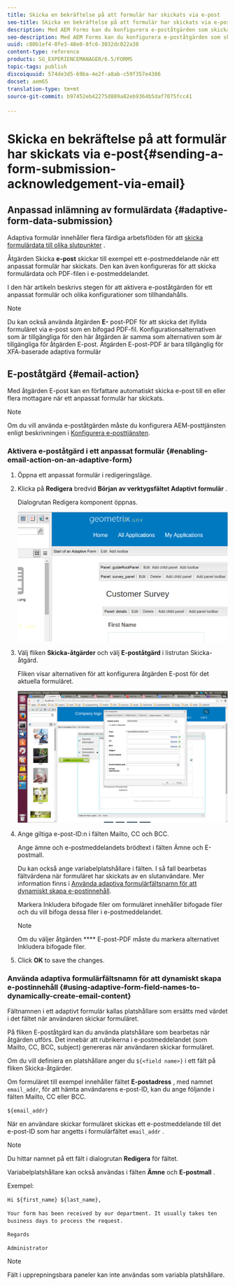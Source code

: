 ```yaml
---
title: Skicka en bekräftelse på att formulär har skickats via e-post
seo-title: Skicka en bekräftelse på att formulär har skickats via e-post
description: Med AEM Forms kan du konfigurera e-poståtgärden som skickar en bekräftelse till en användare när formuläret skickas.
seo-description: Med AEM Forms kan du konfigurera e-poståtgärden som skickar en bekräftelse till en användare när formuläret skickas.
uuid: c80b1ef4-8fe3-48e0-8fc6-3032dc022a38
content-type: reference
products: SG_EXPERIENCEMANAGER/6.5/FORMS
topic-tags: publish
discoiquuid: 574de3d5-69ba-4e2f-a8ab-c59f357e4386
docset: aem65
translation-type: tm+mt
source-git-commit: b97452eb42275d889a82eb9364b5daf7075fcc41

---
```



# Skicka en bekräftelse på att formulär har skickats via e-post{#sending-a-form-submission-acknowledgement-via-email}

## Anpassad inlämning av formulärdata {#adaptive-form-data-submission}

Adaptiva formulär innehåller flera färdiga arbetsflöden för att [skicka formulärdata till olika slutpunkter](../../forms/using/configuring-submit-actions.md) .

Åtgärden Skicka **e-post** skickar till exempel ett e-postmeddelande när ett anpassat formulär har skickats. Den kan även konfigureras för att skicka formulärdata och PDF-filen i e-postmeddelandet.

I den här artikeln beskrivs stegen för att aktivera e-poståtgärden för ett anpassat formulär och olika konfigurationer som tillhandahålls.

>[!NOTE]
>
>Du kan också använda åtgärden **E-** post-PDF för att skicka det ifyllda formuläret via e-post som en bifogad PDF-fil. Konfigurationsalternativen som är tillgängliga för den här åtgärden är samma som alternativen som är tillgängliga för åtgärden E-post. Åtgärden E-post-PDF är bara tillgänglig för XFA-baserade adaptiva formulär

## E-poståtgärd {#email-action}

Med åtgärden E-post kan en författare automatiskt skicka e-post till en eller flera mottagare när ett anpassat formulär har skickats.

>[!NOTE]
>
>Om du vill använda e-poståtgärden måste du konfigurera AEM-posttjänsten enligt beskrivningen i [Konfigurera e-posttjänsten](/help/sites-administering/notification.md#configuring-the-mail-service).

### Aktivera e-poståtgärd i ett anpassat formulär {#enabling-email-action-on-an-adaptive-form}

1. Öppna ett anpassat formulär i redigeringsläge.

1. Klicka på **Redigera** bredvid **Början av verktygsfältet Adaptivt formulär** .

   Dialogrutan Redigera komponent öppnas.

   ![Redigera komponentdialogruta för ett anpassat formulär](assets/start_of_adp_form.png)

1. Välj fliken **Skicka-åtgärder** och välj **E-poståtgärd** i listrutan Skicka-åtgärd.

   Fliken visar alternativen för att konfigurera åtgärden E-post för det aktuella formuläret.

   ![Fliken Skicka åtgärder](assets/dialog.png)

1. Ange giltiga e-post-ID:n i fälten Mailto, CC och BCC.

   Ange ämne och e-postmeddelandets brödtext i fälten Ämne och E-postmall.

   Du kan också ange variabelplatshållare i fälten. I så fall bearbetas fältvärdena när formuläret har skickats av en slutanvändare. Mer information finns i [Använda adaptiva formulärfältsnamn för att dynamiskt skapa e-postinnehåll](../../forms/using/form-submission-receipt-via-email.md#p-using-adaptive-form-field-names-to-dynamically-create-email-content-p).

   Markera Inkludera bifogade filer om formuläret innehåller bifogade filer och du vill bifoga dessa filer i e-postmeddelandet.

   >[!NOTE]
   >
   >Om du väljer åtgärden **** E-post-PDF måste du markera alternativet Inkludera bifogade filer.

1. Click **OK** to save the changes.

### Använda adaptiva formulärfältsnamn för att dynamiskt skapa e-postinnehåll {#using-adaptive-form-field-names-to-dynamically-create-email-content}

Fältnamnen i ett adaptivt formulär kallas platshållare som ersätts med värdet i det fältet när användaren skickar formuläret.

På fliken E-poståtgärd kan du använda platshållare som bearbetas när åtgärden utförs. Det innebär att rubrikerna i e-postmeddelandet (som Mailto, CC, BCC, subject) genereras när användaren skickar formuläret.

Om du vill definiera en platshållare anger du `${<field name>}` i ett fält på fliken Skicka-åtgärder.

Om formuläret till exempel innehåller fältet **E-postadress** , med namnet `email_addr`, för att hämta användarens e-post-ID, kan du ange följande i fälten Mailto, CC eller BCC.

`${email_addr}`

När en användare skickar formuläret skickas ett e-postmeddelande till det e-post-ID som har angetts i formulärfältet `email_addr` .

>[!NOTE]
>
>Du hittar namnet på ett fält i dialogrutan **Redigera** för fältet.

Variabelplatshållare kan också användas i fälten **Ämne** och **E-postmall** .

Exempel:

`Hi ${first_name} ${last_name},`

`Your form has been received by our department. It usually takes ten business days to process the request.`

`Regards`

`Administrator`

>[!NOTE]
>
>Fält i upprepningsbara paneler kan inte användas som variabla platshållare.

